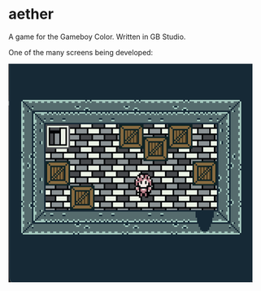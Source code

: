 # aether
A game for the Gameboy Color. Written in GB Studio.


One of the many screens being developed:

<img src="images/hidden-alcove.png" width="480"/>